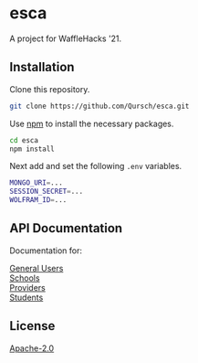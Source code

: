 # esca
A project for WaffleHacks '21.


## Installation

Clone this repository.

```bash
git clone https://github.com/Qursch/esca.git
```

Use [npm](https://www.npmjs.com/) to install the necessary packages.

```bash
cd esca
npm install
```

Next add and set the following `.env` variables.

```bash
MONGO_URI=...
SESSION_SECRET=...
WOLFRAM_ID=...
```

## API Documentation

Documentation for:

[General Users](documentation/users.md)<br />
[Schools](documentation/schools.md)<br />
[Providers](documentation/providers.md)<br />
[Students](documentation/students.md)<br />

## License
[Apache-2.0](https://choosealicense.com/licenses/apache-2.0/)
